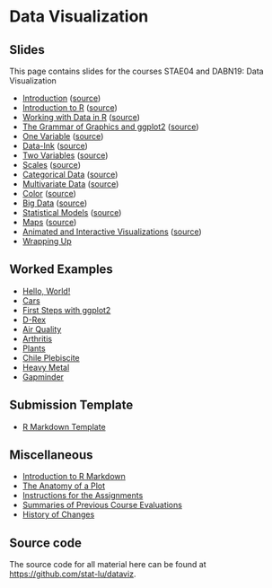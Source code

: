 
# Data Visualization

## Slides

This page contains slides for the courses STAE04 and DABN19: Data Visualization

* [Introduction](lectures/introduction)
  ([source](https://github.com/stat-lu/dataviz/blob/main/lectures/introduction.Rmd)) 
* [Introduction to R](lectures/introduction-to-r)
  ([source](https://github.com/stat-lu/dataviz/blob/main/lectures/introduction-to-r.Rmd))
* [Working with Data in R](lectures/working-with-data-in-r)
  ([source](https://github.com/stat-lu/dataviz/blob/main/lectures/working-with-data-in-r.Rmd))
* [The Grammar of Graphics and ggplot2](lectures/the-grammar-of-graphics-and-ggplot2)
  ([source](https://github.com/stat-lu/dataviz/blob/main/lectures/the-grammar-of-graphics-and-ggplot2.Rmd))
* [One Variable](lectures/one-variable)
  ([source](https://github.com/stat-lu/dataviz/blob/main/lectures/one-variable.Rmd))
* [Data-Ink](lectures/data-ink)
  ([source](https://github.com/stat-lu/dataviz/blob/main/lectures/data-ink.Rmd))
* [Two Variables](lectures/two-variables)
  ([source](https://github.com/stat-lu/dataviz/blob/main/lectures/two-variables.Rmd))
* [Scales](lectures/scales)
  ([source](https://github.com/stat-lu/dataviz/blob/main/lectures/scales.Rmd))
* [Categorical Data](lectures/categorical-data)
  ([source](https://github.com/stat-lu/dataviz/blob/main/lectures/categorical-data.Rmd))
* [Multivariate Data](lectures/multivariate-data)
  ([source](https://github.com/stat-lu/dataviz/blob/main/lectures/multivariate-data.Rmd))
* [Color](lectures/color)
  ([source](https://github.com/stat-lu/dataviz/blob/main/lectures/color.Rmd))
* [Big Data](lectures/big-data)
  ([source](https://github.com/stat-lu/dataviz/blob/main/lectures/big-data.Rmd))
* [Statistical Models](lectures/statistical-models)
  ([source](https://github.com/stat-lu/dataviz/blob/main/lectures/statistical-models.Rmd))
* [Maps](lectures/maps) ([source](https://github.com/stat-lu/dataviz/blob/main/lectures/maps.Rmd))
* [Animated and Interactive
  Visualizations](lectures/animated-and-interactive-visualizations)
  ([source](https://github.com/stat-lu/dataviz/blob/main/lectures/animated-and-interactive-visualizations.Rmd))
* [Wrapping Up](lectures/wrapping-up)

## Worked Examples

* [Hello, World!](worked-examples/hello-world)
* [Cars](worked-examples/cars)
* [First Steps with ggplot2](worked-examples/first-steps-with-ggplot2)
* [D-Rex](worked-examples/drex)
* [Air Quality](worked-examples/airquality)
* [Arthritis](worked-examples/arthritis)
* [Plants](worked-examples/plants)
* [Chile Plebiscite](worked-examples/chile-plebiscite)
* [Heavy Metal](worked-examples/heavy-metal)
* [Gapminder](worked-examples/gapminder)

## Submission Template

* [R Markdown Template](
   https://raw.githubusercontent.com/stat-lu/dataviz/main/template.Rmd)

## Miscellaneous

* [Introduction to R Markdown](pages/introduction-to-rmarkdown)
* [The Anatomy of a Plot](pages/the-anatomy-of-a-plot)
* [Instructions for the Assignments](pages/instructions-for-the-assignments)
* [Summaries of Previous Course Evaluations](pages/feedback)
* [History of Changes](pages/changelog)

## Source code

The source code for all material here can be found at
<https://github.com/stat-lu/dataviz>.
